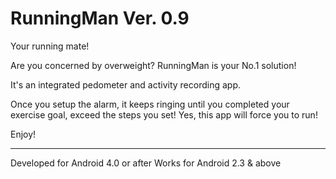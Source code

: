 RunningMan Ver. 0.9
==========

Your running mate!

Are you concerned by overweight? RunningMan is your No.1 solution!

It's an integrated pedometer and activity recording app.

Once you setup the alarm, it keeps ringing until you completed your exercise goal, exceed the steps you set! Yes, this app will force you to run!

Enjoy!

-----------------------------------------------------------
Developed for Android 4.0 or after
Works for Android 2.3 & above
